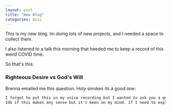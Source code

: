 ```yaml
---
layout: post
title: "New Blog"
categories: misc
---
```


This is my new blog. Im doing lots of new projects, and I needed a space to collect them.  

I also listened to a talk this morning that heeded me to keep a record of this weird COVID time.

So that's this.

### Righteous Desire vs God's Will

Brenna emailed me this question. Holy smokes its a good one:
```html
I forgot to put this in my voice recording but I wanted to ask you a question. So the other day I was reading the story of the brother of Jared. I'm always amazed by his faith. Anyway this is my question: what is the balance between having faith and asking the Lord for what you righteously desire without interrupting His will? I just struggle with feeling guilty sometimes for asking the Lord for help/my desires because I'm worried that's forcing my will upon His. For example, the brother of Jared straight up tells God like I know you can make these stones have light so do it (Ether 3:4-5). The brother of Jared says what he wants and then God actually does it. At what point is it not okay to ask God to do certain things. 
Idk if this makes any sense but it's been on my mind. If I need to explain more I'll send you more about it next week```